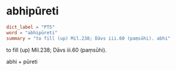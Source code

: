 # abhipūreti

``` toml
dict_label = "PTS"
word = "abhipūreti"
summary = "to fill (up) Mil.238; Dāvs iii.60 (paṃsūhi). abhi"
```

to fill (up) Mil.238; Dāvs iii.60 (paṃsūhi).

abhi \+ pūreti


